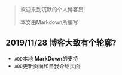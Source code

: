 > 欢迎来到沉默的个人博客昂!
>
> 本文由Markdown所编写

## 2019/11/28 博客大致有个轮廓?

- ```ADD```本地 **MarkDown**的支持
- ```ADD```更新页面和自我介绍页面

